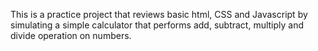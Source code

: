 This is a practice project that reviews basic html, CSS and Javascript by simulating a simple calculator that performs add, subtract, multiply and divide operation on numbers.